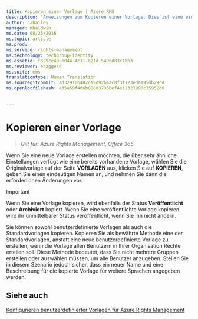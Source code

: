 ```yaml
---
title: Kopieren einer Vorlage | Azure RMS
description: "Anweisungen zum Kopieren einer Vorlage. Dies ist eine einfache Möglichkeit zum Erstellen einer neuen Vorlage, die sehr ähnliche Einstellungen aufweist wie eine vorhandene Vorlage."
author: cabailey
manager: mbaldwin
ms.date: 08/25/2016
ms.topic: article
ms.prod: 
ms.service: rights-management
ms.technology: techgroup-identity
ms.assetid: f329ce49-e044-4c11-821d-5496d83c1bb3
ms.reviewer: esaggese
ms.suite: ems
translationtype: Human Translation
ms.sourcegitcommit: ad32910b482ca9d92b4ac8f3f123eda195db29cd
ms.openlocfilehash: a35a59f466b088d3735bef4e12327990c75952d6


---
```



# Kopieren einer Vorlage

>*Gilt für: Azure Rights Management, Office 365*

Wenn Sie eine neue Vorlage erstellen möchten, die über sehr ähnliche Einstellungen verfügt wie eine bereits vorhandene Vorlage, wählen Sie die Originalvorlage auf der Seite **VORLAGEN** aus, klicken Sie auf **KOPIEREN**, geben Sie einen eindeutigen Namen an, und nehmen Sie dann die erforderlichen Änderungen vor.

> [!IMPORTANT]
> Wenn Sie eine Vorlage kopieren, wird ebenfalls der Status **Veröffentlicht** oder **Archiviert** kopiert. Wenn Sie eine veröffentlichte Vorlage kopieren, wird ihr unmittelbarer Status veröffentlicht, wenn Sie ihn nicht ändern.

Sie können sowohl benutzerdefinierte Vorlagen als auch die Standardvorlagen kopieren. Kopieren Sie als bewährte Methode eine der Standardvorlagen, anstatt eine neue benutzerdefinierte Vorlage zu erstellen, wenn die Vorlage allen Benutzern in Ihrer Organisation Rechte erteilen soll. Diese Methode bedeutet, dass Sie nicht mehrere Gruppen erstellen oder auswählen müssen, um alle Benutzer anzugeben. Stellen Sie in diesem Szenario jedoch sicher, dass ein neuer Name und eine Beschreibung für die kopierte Vorlage für weitere Sprachen angegeben werden.



## Siehe auch
[Konfigurieren benutzerdefinierter Vorlagen für Azure Rights Management](configure-custom-templates.md)


<!--HONumber=Aug16_HO4-->


